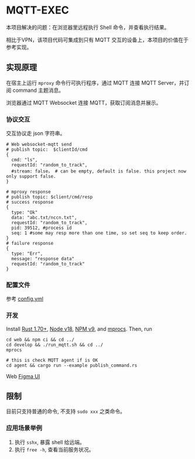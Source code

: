 # MQTT-EXEC
本项目解决的问题：在浏览器里远程执行 Shell 命令，并查看执行结果。

相比于VPN，该项目代码可集成到只有 MQTT 交互的设备上，本项目的价值在于参考实现。

## 实现原理

在宿主上运行 `mproxy` 命令行可执行程序，通过 MQTT 连接 MQTT Server，并订阅 command 主题消息。
    
浏览器通过 MQTT Websocket 连接 MQTT，获取订阅消息并展示。

### 协议交互
交互协议走 json 字符串。
```json5
# Web websocket-mqtt send
# publish topic:  $clientId/cmd
{
  cmd: "ls",
  requestId: "random_to_track",
  #stream: false， # can be empty, default is false. this project now only support false.
}

# mproxy response
# publish topic: $client/cmd/resp
# success response        
{
  type: "Ok"      
  data: "abc.txt/nccn.txt",
  requestId: "random_to_track",
  pid: 39512, #process id
  seq: 1 #some may resp more than one time, so set seq to keep order.
}
# failure response
{
  type: "Err",
  message: "response data"
  requestId: "random_to_track"
}
```
### 配置文件
参考 [config.yml](./agent/config.yml)

### 开发
Install [Rust 1.70+](https://www.rust-lang.org/),
[Node v18](https://nodejs.org/), [NPM v9](https://www.npmjs.com/), and
[mprocs](https://github.com/pvolok/mprocs). Then, run
```shell
cd web && npm ci && cd ../
cd develop && ./run_mqtt.sh && cd ../
mprocs

# this is check MQTT agent if is OK
cd agent && cargo run --example publish_command.rs
```
Web [Figma UI](https://www.figma.com/design/iyL4dms3B8AWGZS14FCRuf/RMQTT-EXEC?m=dev&node-id=0%3A1&t=aXOx1pkofASiwbPa-1)
## 限制
目前只支持普通的命令, 不支持 `sudo xxx` 之类命令。

### 应用场景举例
1. 执行 `sshx`, 暴露 shell 给远端。
2. 执行 `free -h`, 查看当前服务状况。
